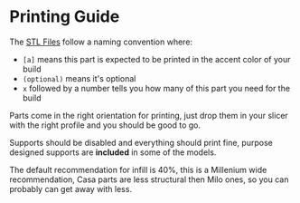 # Printing Guide

The [STL Files](../STL%20Files/) follow a naming convention where:

- `[a]` means this part is expected to be printed in the accent color of your build
- `(optional)` means it's optional
- `x` followed by a number tells you how many of this part you need for the build

Parts come in the right orientation for printing, just drop them in your slicer with the right profile and you should be good to go.

Supports should be disabled and everything should print fine, purpose designed supports are **included** in some of the models.

The default recommendation for infill is 40%, this is a Millenium wide recommendation, Casa parts are less structural then Milo ones, so you can probably can get away with less.
